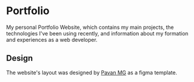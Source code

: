 # Portfolio

My personal Portfolio Website, which contains my main projects, the technologies I've been using recently, and information about my formation and experiences as a web developer.

## Design

The website's layout was designed by [Pavan MG](https://www.figma.com/@pavanmg007) as a figma template.